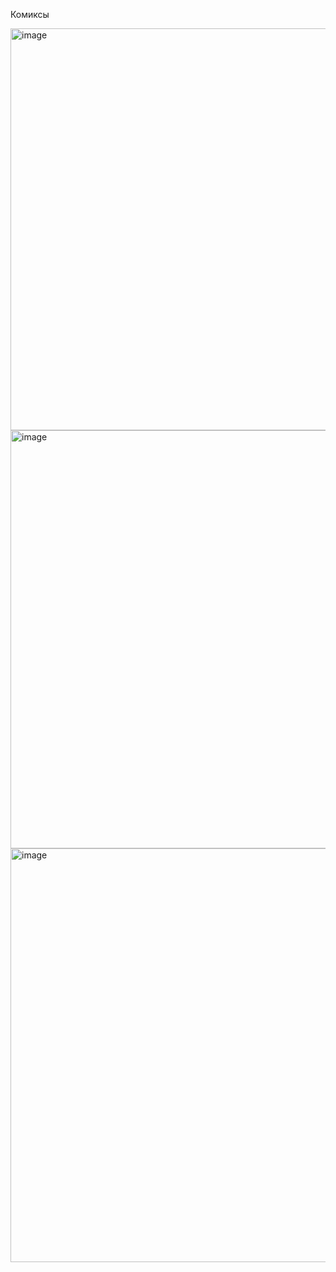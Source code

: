 Комиксы 

<img width="643" alt="image" src="https://github.com/DanielScherbakov6500/Lab3ISP9_25-DanielScherbakovandSchegartsov/assets/159145837/d5f85d48-6b6e-4063-a9b0-f5964186c32f">


<img width="669" alt="image" src="https://github.com/DanielScherbakov6500/Lab3ISP9_25-DanielScherbakovandSchegartsov/assets/159145837/42822f5f-051c-4984-803e-268f3d319f19">

<img width="662" alt="image" src="https://github.com/DanielScherbakov6500/Lab3ISP9_25-DanielScherbakovandSchegartsov/assets/159145837/85d74986-9781-4998-9646-66b52c12dae4">
